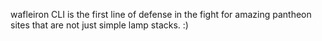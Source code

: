 wafleiron CLI is the first line of defense in the fight for amazing pantheon sites that are not just simple lamp stacks. :)
